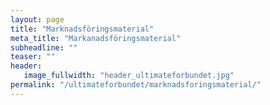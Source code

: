 ```yaml
---
layout: page
title: "Marknadsföringsmaterial"
meta_title: "Markanadsföringsmaterial"
subheadline: ""
teaser: ""
header:
   image_fullwidth: "header_ultimateforbundet.jpg"
permalink: "/ultimateforbundet/marknadsforingsmaterial/"
---
```

